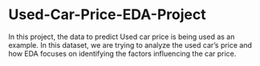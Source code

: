 # Used-Car-Price-EDA-Project
In this project, the data to predict Used car price is being used as an example. In this dataset, we are trying to analyze the used car’s price and how EDA focuses on identifying the factors influencing the car price. 
